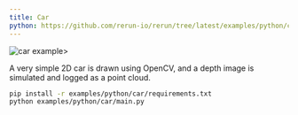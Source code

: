 ```yaml
---
title: Car
python: https://github.com/rerun-io/rerun/tree/latest/examples/python/car/main.py
---
```


![car example>](https://static.rerun.io/aac417f8d8ae17c3f4797209f5987da875ba4842_car1.png)

A very simple 2D car is drawn using OpenCV, and a depth image is simulated and logged as a point cloud.

```bash
pip install -r examples/python/car/requirements.txt
python examples/python/car/main.py
```
